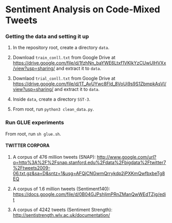 

# Sentiment Analysis on Code-Mixed Tweets


### Getting the data and setting it up

1. In the repository root, create a directory `data`.

2. Download `train_conll.txt` from Google Drive at https://drive.google.com/file/d/1fzhNn_baYWE6Ltxf1VKlkYzCUwUlHVXx/view?usp=sharing/ and extract it to `data`.

3. Downlaod `trial_conll.txt` from Google Drive at https://drive.google.com/file/d/1T_AvUYwc8Fld_8VoUj9s9S1ZbmpkAsVI/view?usp=sharing/ and extract it to `data`.

4. Inside `data`, create a directory `SST-3`.

5. From root, run `python3 clean_data.py`.

### Run GLUE experiments

From root, run `sh glue.sh`.

#### TWITTER CORPORA

1. A corpus of 476 million tweets (SNAP):
http://www.google.com/url?q=http%3A%2F%2Fsnap.stanford.edu%2Fdata%2Fbigdata%2Ftwitter7%2Ftweets2009-06.txt.gz&sa=D&sntz=1&usg=AFQjCNGwmQrrykdp2jPXKmQwfbxbeTg8EQ


2. A corpus of 1.6 million tweets (Sentiment140):
https://docs.google.com/file/d/0B04GJPshIjmPRnZManQwWEdTZjg/edit


3. A corpus of 4242 tweets (Sentiment Strength):
http://sentistrength.wlv.ac.uk/documentation/
